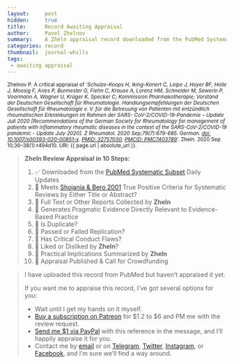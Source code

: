 ```yaml
---
layout:     post
hidden:     true
title:      Record Awaiting Appraisal
author:     Pavel Zhelnov
summary:    A Zheln appraisal record downloaded from the PubMed Systematic Subset daily updates.
categories: record
thumbnail:  journal-whills
tags:
 - awaiting appraisal
---
```


<small>Zhelnov P. A critical appraisal of _‘Schulze-Koops H, Iking-Konert C, Leipe J, Hoyer BF, Holle J, Moosig F, Aries P, Burmester G, Fiehn C, Krause A, Lorenz HM, Schneider M, Sewerin P, Voormann A, Wagner U, Krüger K, Specker C; Kommission Pharmakotherapie; Vorstand der Deutschen Gesellschaft für Rheumatologie. Handlungsempfehlungen der Deutschen Gesellschaft für Rheumatologie e. V. für die Betreuung von Patienten mit entzündlich rheumatischen Erkrankungen im Rahmen der SARS- CoV-2/COVID-19-Pandemie – Update Juli 2020 [Recommendations of the German Society for Rheumatology for management of patients with inflammatory rheumatic diseases in the context of the SARS-CoV-2/COVID-19 pandemic - Update July 2020]. Z Rheumatol. 2020 Sep;79(7):679-685. German. [doi: 10.1007/s00393-020-00851-x](https://doi.org/10.1007/s00393-020-00851-x). [PMID: 32757030](https://pubmed.gov/32757030); [PMCID: PMC7403789](https://ncbi.nlm.nih.gov/pmc/PMC7403789)’._ Zheln. 2020 Sep 10;36–38(1):r494d10. URI: {{ page.url | absolute_url }}.</small>

> **Zheln Review Appraisal in 10 Steps:**
>
> 1. ✅ Downloaded from the [PubMed Systematic Subset](https://p1m.org/ssb) Daily Updates
> 2. 🔄 Meets [Shojania & Bero 2001](https://www.researchgate.net/publication/11820967_Taking_Advantage_of_the_Explosion_of_Systematic_Reviews_An_Efficient_MEDLINE_Search_Strategy) True Positive Criteria for Systematic Reviews by Either Title or Abstract?
> 3. 🔄 Full Text or Other Reports Collected by **Zheln**
> 4. 🔄 Generates Pragmatic Evidence Directly Relevant to Evidence-Based Practice
> 5. 🔄 Is Duplicate?
> 6. 🔄 Passed or Failed Replication?
> 7. 🔄 Has Critical Conduct Flaws?
> 8. 🔄 Liked or Disliked by **Zheln**?
> 9. 🔄 Practical Implications Summarized by **Zheln**
> 10. 🔄 Appraisal Published & Call for Crowdfunding

> I have uploaded this record from PubMed but haven’t appraised it yet.
>
> If you want me to appraise this record, I’ve got several options for you:
> * Wait until I get my hands on it myself.
> * [Buy a subscription on Patreon](https://patreon.com/zheln) for $1.2 to $6 and PM me with the review request.
> * [Send me $1 via PayPal](https://paypal.me/pjelnov) with this reference in the message, and I’ll happily appraise it for you.
> * Contact me by [email](mailto:pavel@zheln.com) or on [Telegram](https://t.me/drzhelnov), [Twitter](https://twitter.com/drzhelnov), [Instagram](https://instagram.com/igzheln), or [Facebook](https://facebook.com/drzhelnov), and I’m sure we’ll find a way around.
